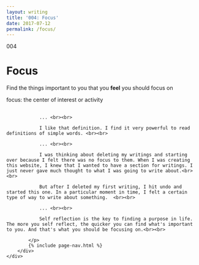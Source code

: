 ```yaml
---
layout: writing
title: '004: Focus'
date: 2017-07-12
permalink: /focus/
---
```


<div id="focus">
	<div class="container writing">
		<div class="left">
			<span>004</span>
			<h1>Focus</h1>
			<p>Find the things important to you that you <b>feel</b> you should focus on&lrm;</p>
		</div>
		<div class="right">
			<p>
				focus: the center of interest or activity <br><br>

				... <br><br>

				I like that definition. I find it very powerful to read definitions of simple words. <br><br>

				... <br><br>

				I was thinking about deleting my writings and starting over because I felt there was no focus to them. When I was creating this website, I knew that I wanted to have a section for writings. I just never gave much thought to what I was going to write about.<br><br>

				But after I deleted my first writing, I hit undo and started this one. In a particular moment in time, I felt a certain type of way to write about something.  <br><br>

				... <br><br>

				Self reflection is the key to finding a purpose in life. The more you self reflect, the quicker you can find what's important to you. And that's what you should be focusing on.<br><br>

			</p>
			{% include page-nav.html %}
		</div>
	</div>
</div>